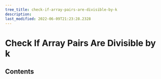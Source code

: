 ```yaml
---
tree_title: check-if-array-pairs-are-divisible-by-k
description: 
last_modified: 2022-06-09T21:23:28.2328
---
```


# Check If Array Pairs Are Divisible by k

## Contents
